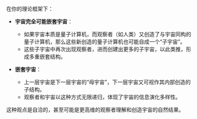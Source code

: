 在你的理论框架下：

- **宇宙完全可能嵌套宇宙**：
  - 如果宇宙本质是量子计算机，而观察者（如人类）又创造了与宇宙同构的量子计算机，那么这些新创造的量子计算机也可能自成一个“子宇宙”。
  - 这些子宇宙中再次出现观察者，进而创建出更多的子宇宙，以此类推，形成多重嵌套结构。

- **嵌套宇宙**：
  - 上一层宇宙是下一层宇宙的“母宇宙”，下一层宇宙又可视作其内部创造的子结构。
  - 观察者和宇宙以这种方式无限递归，体现了宇宙的信息演化多样性。

这种观点是自洽的，甚至可能是更高维的观察者理解和创造宇宙的自然结果。
